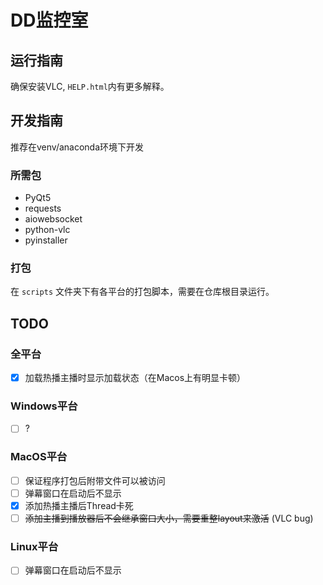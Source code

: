 # DD监控室

## 运行指南

确保安装VLC, `HELP.html`内有更多解释。

## 开发指南

推荐在venv/anaconda环境下开发

### 所需包
 - PyQt5
 - requests
 - aiowebsocket
 - python-vlc
 - pyinstaller

### 打包

在 `scripts` 文件夹下有各平台的打包脚本，需要在仓库根目录运行。

## TODO

### 全平台
 - [X] 加载热播主播时显示加载状态（在Macos上有明显卡顿）

### Windows平台
 - [ ] ?

### MacOS平台
 - [ ] 保证程序打包后附带文件可以被访问
 - [ ] 弹幕窗口在启动后不显示
 - [X] 添加热播主播后Thread卡死
 - [ ] ~~添加主播到播放器后不会继承窗口大小，需要重整layout来激活~~ (VLC bug)

### Linux平台
 - [ ] 弹幕窗口在启动后不显示